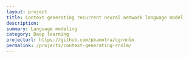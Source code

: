 ```yaml
---
layout: project
title: Context generating recurrent neural network language model
description: 
summary: Language modeling
category: Deep learning
projecturl: https://github.com/pbamotra/cgrnnlm
permalink: /projects/context-generating-rnnlm/
---
```

